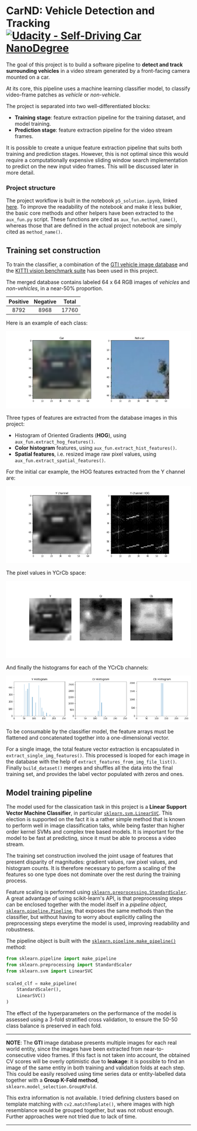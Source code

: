 # **CarND: Vehicle Detection and Tracking**  [![Udacity - Self-Driving Car NanoDegree](https://s3.amazonaws.com/udacity-sdc/github/shield-carnd.svg)](http://www.udacity.com/drive)
[//]: # (Image References)

[two_samples]: ./output_images/two_samples.png
[pos_hog_sample]: ./output_images/pos_hog_sample.png
[pos_3ch]: ./output_images/pos_3ch.png
[car_hist]: ./output_images/car_hist.png

The goal of this project is to build a software pipeline to **detect and track surrounding vehicles** in a video stream generated by a front-facing camera mounted on a car.

At its core, this pipeline uses a machine learning classifier model, to classify video-frame patches as *vehicle* or *non-vehicle*.

The project is separated into two well-differentiated blocks:
+ **Training stage**: feature extraction pipeline for the training dataset, and model training.
+ **Prediction stage**: feature extraction pipeline for the video stream frames.

It is possible to create a unique feature extraction pipeline that suits both training and prediction stages. However, this is not optimal since this would require a computationally expensive sliding window search implementation to predict on the new input video frames. This will be discussed later in more detail. 

### Project structure

The project workflow is built in the notebook `p5_solution.ipynb`, linked [here](.p5_solution.ipynb). To improve the readability of the notebook and make it less bulkier, the basic core methods and other helpers have been extracted to the `aux_fun.py` script. These functions are cited as `aux_fun.method_name()`, whereas those that are defined in the actual project notebook are simply cited as `method_name()`.

## Training set construction

To train the classifier, a combination of the [GTI vehicle image database](http://www.gti.ssr.upm.es/data/Vehicle_database.html) and the [KITTI vision benchmark suite](http://www.cvlibs.net/datasets/kitti/) has been used in this project.

The merged database contains labeled 64 x 64 RGB images of *vehicles* and *non-vehicles*, in a near-50% proportion. 

| Positive        | Negative   |  Total |
|:-------------:|:-------------:| :-------------:|
| 8792     | 8968       |  17760  |

Here is an example of each class:

![two_samples]

Three types of features are extracted from the database images in this project:
+ Histogram of Oriented Gradients (**HOG**), using `aux_fun.extract_hog_features()`.
+ **Color histogram** features, using `aux_fun.extract_hist_features()`.
+ **Spatial features**, i.e. resized image raw pixel values, using `aux_fun.extract_spatial_features()`.

For the initial car example, the HOG features extracted from the Y channel are:

![pos_hog_sample]

The pixel values in YCrCb space:

![pos_3ch]

And finally the histograms for each of the YCrCb channels: 

![car_hist]

To be consumable by the classifier model, the feature arrays must be flattened and concatenated together into a one-dimensional vector. 

For a single image, the total feature vector extraction is encapsulated in `extract_single_img_features()`. This processed is looped for each image in the database with the help of `extract_features_from_img_file_list()`. Finally `build_dataset()` merges and shuffles all the data into the final training set, and provides the label vector populated with zeros and ones. 

## Model training pipeline

The model used for the classication task in this project is a **Linear Support Vector Machine Classifier**, in particular [`sklearn.svm.LinearSVC`](http://scikit-learn.org/stable/modules/generated/sklearn.svm.LinearSVC.html). This election is supported on the fact it is a rather simple method that is known to perform well in image classification taks, while being faster than higher order kernel SVMs and complex tree based models. It is important for the model to be fast at predicting, since it must be able to process a video stream.

The training set construction involved the joint usage of features that present disparity of magnitudes: gradient values, raw pixel values, and histogram counts. It is therefore necessary to perform a scaling of the features so one type does not dominate over the rest during the training process. 

Feature scaling is performed using [`sklearn.preprocessing.StandardScaler`](http://scikit-learn.org/stable/modules/generated/sklearn.preprocessing.StandardScaler.html). A great advantage of using scikit-learn's API, is that preprocessing steps can be enclosed together with the model itself in a *pipeline object*, [`sklearn.pipeline.Pipeline`](http://scikit-learn.org/stable/modules/generated/sklearn.pipeline.Pipeline.html), that exposes the same methods than the classifier, but without having to worry about explicitly calling the preprocessing steps everytime the model is used, improving readability and robustness.

The pipeline object is built with the [`sklearn.pipeline.make_pipeline()`](http://scikit-learn.org/stable/modules/generated/sklearn.pipeline.make_pipeline.html) method:

```python
from sklearn.pipeline import make_pipeline
from sklearn.preprocessing import StandardScaler
from sklearn.svm import LinearSVC

scaled_clf = make_pipeline(
    StandardScaler(),
    LinearSVC()
)
```

The effect of the hyperparameters on the performance of the model is assessed using a 3-fold stratified cross validation, to ensure the 50-50 class balance is preserved in each fold.

---

**NOTE**: The **GTI** image database presents multiple images for each real world entity, since the images have been extracted from near-to-consecutive video frames. If this fact is not taken into account, the obtained CV scores will be overly optimistic due to **leakage**: it is possible to find an image of the same entity in both training and validation folds at each step. This could be easily resolved using time series data or entity-labelled data together with a **Group K-Fold method**, `sklearn.model_selection.GroupKFold`.

This extra information is not available. I tried defining clusters based on template matching with `cv2.matchTemplate()`, where images with high resemblance would be grouped together, but was not robust enough. Further approaches were not tried due to lack of time.

---

